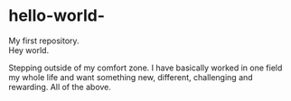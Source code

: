 # hello-world-
My first repository.  
Hey world.

Stepping outside of my comfort zone.  I have basically worked in one field my whole life and want something new, different, challenging and rewarding.  All of the above.  
